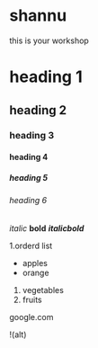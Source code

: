 # shannu
this is your workshop
 # heading 1

## heading 2

### heading 3
#### heading 4
##### heading 5
###### heading 6

*italic*
**bold**
***italicbold***

1.orderd list


- apples
- orange

1. vegetables
2. fruits

google.com

!(alt)
